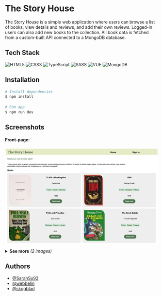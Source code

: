 # The Story House

The Story House is a simple web application where users can browse a list of books, view details and reviews, and add their own reviews. Logged-in users can also add new books to the collection. All book data is fetched from a custom-built API connected to a MongoDB database.

## Tech Stack

![HTML5](https://img.shields.io/badge/html5-%23E34F26.svg?style=for-the-badge&logo=html5&logoColor=white)
![CSS3](https://img.shields.io/badge/css3-%231572B6.svg?style=for-the-badge&logo=css3&logoColor=white)
![TypeScript](https://img.shields.io/badge/typescript-%23007ACC.svg?style=for-the-badge&logo=typescript&logoColor=white)
![SASS](https://img.shields.io/badge/SASS-hotpink.svg?style=for-the-badge&logo=SASS&logoColor=white)
![VUE](https://img.shields.io/badge/Vue%20js-35495E?style=for-the-badge&logo=vuedotjs&logoColor=4FC08D)
![MongoDB](https://img.shields.io/badge/MongoDB-%234ea94b.svg?style=for-the-badge&logo=mongodb&logoColor=white)

## Installation

```bash
# Install dependencies
$ npm install

# Run app
$ npm run dev
```

## Screenshots

#### Front-page:
![frontpage](/books-client/books-client/documentation/screenshots/frontpage.jpg)

<details>
<summary><strong>See more</strong> <i>(2 images)</i></summary>

##### About book page:
![about_book_page](/books-client/books-client/documentation/screenshots/about_book.jpg)

#### Login page:
![login_page](/books-client/books-client/documentation/screenshots/login.jpg)

</details>

## Authors

- [@SarahSu92](https://github.com/SarahSu92)
- [@webbelin](https://github.com/webbelin)
- [@skogblad](https://www.github.com/skogblad)
